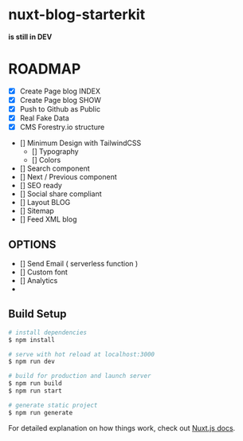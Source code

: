 # nuxt-blog-starterkit

**is still in DEV**

# ROADMAP

- [x] Create Page blog INDEX
- [x] Create Page blog SHOW
- [x] Push to Github as Public
- [x] Real Fake Data
- [x] CMS Forestry.io structure
- [] Minimum Design with TailwindCSS
  - [] Typography
  - [] Colors
- [] Search component
- [] Next / Previous component
- [] SEO ready
- [] Social share compliant
- [] Layout BLOG
- [] Sitemap
- [] Feed XML blog

## OPTIONS

- [] Send Email ( serverless function )
- [] Custom font
- [] Analytics
-

## Build Setup

```bash
# install dependencies
$ npm install

# serve with hot reload at localhost:3000
$ npm run dev

# build for production and launch server
$ npm run build
$ npm run start

# generate static project
$ npm run generate
```

For detailed explanation on how things work, check out [Nuxt.js docs](https://nuxtjs.org).
